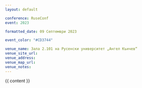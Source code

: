 ```yaml
---
layout: default

conference: RuseConf
event: 2023

formatted_date: 09 Септември 2023

event_color: "#CD3744"

venue_name: Зала 2.101 на Русенски университет „Ангел Кънчев“
venue_site_url:
venue_address:
venue_map_url:
venue_notes:
---
```


{{ content }}
